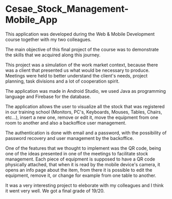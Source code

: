 # Cesae_Stock_Management-Mobile_App



This application was developed during the Web & Mobile Development course together with my two colleagues.

The main objective of this final project of the course was to demonstrate the skills that we acquired along this journey.

This project was a simulation of the work market context, because there was a client that presented us what would be necessary to produce. Meetings were held to better understand the client's needs, project planning, task divisions and a lot of cooperation spirit. 

The application was made in Android Studio, we used Java as programming language and Firebase for the database.

The application allows the user to visualize all the stock that was registered in our training school (Monitors, PC's, Keyboards, Mouses, Tables, Chairs, etc...), insert a new one, remove or edit it, move the equipment from one room to another and also a backoffice user management.

The authentication is done with email and a password, with the possibility of password recovery and user management by the backoffice.

One of the features that we thought to implement was the QR code, being one of the ideas presented in one of the meetings to facilitate stock management. Each piece of equipment is supposed to have a QR code physically attached, that when it is read by the mobile device's camera, it opens an info page about the item, from there it is possible to edit the equipment, remove it, or change for example from one table to another.

It was a very interesting project to eleborate with my colleagues and I think it went very well. We got a final grade of 19/20.



